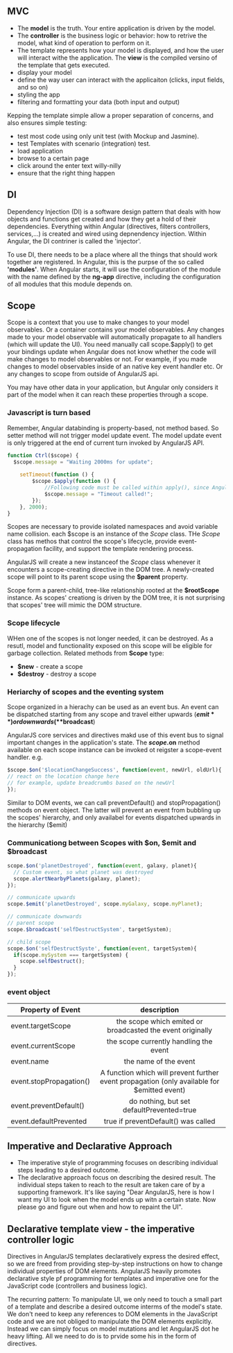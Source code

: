 MVC
----
* The **model** is the truth. Your entire application is driven by the model.
* The **controller** is the business logic or behavior: how to retrive the model, what kind of operation to perform on it.
* The template represents how your model is displayed, and how the user will interact withe the application. The **view** is the compiled versino of the template that gets executed.
 * display your model
 * define the way user can interact with the applicaiton (clicks, input fields, and so on)
 * styling the app
 * filtering and formatting your data (both input and output)

Kepping the template simple allow a proper separation of concerns, and also ensures simple testing:
* test most code using only unit test (with Mockup and Jasmine). 
* test Templates with scenario (integration) test.
 * load application
 * browse to a certain page
 * click around the enter text willy-nilly
 * ensure that the right thing happen

DI
---
Dependency Injection (DI) is a software design pattern that deals with how objects and functions get
created and how they get a hold of their dependencies. Everything within Angular (directives, filters
controllers, services,...) is created and wired using depnendency injection. Within Angular, the DI
contriner is called the 'injector'.

To use DI, there needs to be a place where all the things that should work together are registered.
In Angular, this is the purpse of the so called **'modules'**. When Angular starts, it will use
the configuration of the module with the name defined by the **ng-app** directive, including the 
configuration of all modules that this module depends on.

Scope
-----
Scope is a context that you use to make changes to your model observables. Or a container contains
your model observables. Any changes made to your model observable will automatically propagate
to all handlers (which will update the UI). You need manually call scope.$apply() to get your 
bindings update when Angular does not know whether the code will make changes to model observables
or not. For example, if you made changes to model observables inside of an native key event 
handler etc. Or any changes to scope from outside of AngularJS api.

You may have other data in your application, but Angular only considers it part of the model when
it can reach these properties through a scope.

### Javascript is turn based
Remember, Angular databinding is property-based, not method based. So setter method will not 
trigger model update event. The model update event is only triggered at the end of current turn
invoked by AngularJS API. 
```javascript
function Ctrl($scope) {
  $scope.message = "Waiting 2000ms for update";
    
    setTimeout(function () {
        $scope.$apply(function () {
            //Following code must be called within apply(), since AngularJS unaware of the update to $scope.
            $scope.message = "Timeout called!"; 
        });
    }, 2000);
}
```

Scopes are necessary to provide isolated namespaces and avoid variable name collision.
each $scope is an instance of the *Scope* class. THe *Scope* class has methos that control the scope's
lifecycle, provide event-propagation facility, and support the template rendering process.

AngularJS will create a new instanceof the *Scope* class whenever it encounters a scope-creating
directive in the DOM tree. A newly-created scope will point to its parent scope using the **$parent**
property.

Scope form a parent-child, tree-like relationship rooted at the **$rootScope** instance. As scopes'
creationg is driven by the DOM tree, it is not surprising that scopes' tree will mimic the DOM structure.

### Scope lifecycle
WHen one of the scopes is not longer needed, it can be destroyed. As a resutl, model and functionality
exposed on this scope will be eligible for garbage collection. Related methods from **Scope** type:

* **$new** - create a scope
* **$destroy** - destroy a scope

### Heriarchy of scopes and the eventing system
Scope organized in a hierachy can be used as an event bus. An event can be dispatched starting
from any scope and travel either upwards (**$emit**) or downwards (**$broadcast**)

AngularJS core services and directives makd use of this event bus to signal important changes
in the application's state. The **$scope.$on** method available on each scope instance
can be invoked ot reigster a scope-event handler. e.g.

```javascript
$scope.$on('$locationChangeSuccess', function(event, newUrl, oldUrl){
// react on the location change here
// for example, update breadcrumbs based on the newUrl
});

```

Similar to DOM events, we can call preventDefault() and stopPropagation() methods on event 
object. The latter will prevent an event from bubbling up the scopes' hierarchy, and only
availabel for events dispatched upwards in the hierarchy ($emit)

### Communicationg between Scopes with $on, $emit and $broadcast

```javascript
scope.$on('planetDestroyed', function(event, galaxy, planet){
  // Custom event, so what planet was destroyed
  scope.alertNearbyPlanets(galaxy, planet);
});

// communicate upwards
scope.$emit('planetDestroyed', scope.myGalaxy, scope.myPlanet);

// communicate downwards
// parent scope
scope.$broadcast('selfDestructSystem', targetSystem);

// child scope
scope.$on('selfDestructSyste', function(event, targetSystem){
  if(scope.mySystem === targetSystem) {
    scope.selfDestruct(); 
  }
});
```

### event object
| Property of Event   | description |
|---------------------|:-------------:|
| event.targetScope | the scope which emited or broadcasted the event originally |
| event.currentScope | the scope currently handling the event |
| event.name | the name of the event |
| event.stopPropagation() | A function which will prevent further event propagation (only available for $emitted event)|
| event.preventDefault() | do nothing, but set defaultPrevented=true|
| event.defaultPrevented | true if preventDefault() was called |

Imperative and Declarative Approach
------------------------------------
* The imperative style of programming focuses on describing individual steps leading to a desired outcome.
* The declarative approach focus on describing the desired result. The individual steps taken
  to reach to the result are taken care of by a supporting framework. It's like saying "Dear
  AngularJS, here is how I want my UI to look when the model ends up witn a certain state. Now
  please go and figure out when and how to repaint the UI". 

Declarative template view - the imperative controller logic
------------------------------------------------------------
Directives in AngularJS templates declaratively express the desired effect, so we are freed
from providing step-by-step instructions on how to change individual properties of DOM elements.
AngularJS heavily promotes declarative style pf programming for templates and imperative one
for the JavaScript code (controllers and business logic).

The recurring pattern: To manipulate UI,  we only need to touch a small part of a template
and describe a desired outcome interms of the model's state. We don't need to keep any references
to DOM elements in the JavaScript code and we are not obliged to manipulate the DOM elements
explicitly. Instead we can simply focus on model mutations and let AngularJS dot he heavy lifting.
All we need to do is to prvide some his in the form of directives.
